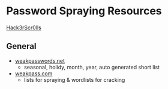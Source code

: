 # Password Spraying Resources

[Hack3rScr0lls](https://github.com/hackerscrolls/SecurityTips/blob/master/Passwords/Password_Spraying.jpg)

## General
- [weakpasswords.net](http://weakpasswords.net/)
    - seasonal, holidy, month, year, auto generated short list
- [weakpass.com](https://weakpass.com/wordlist/online)
    - lists for spraying & wordlists for cracking